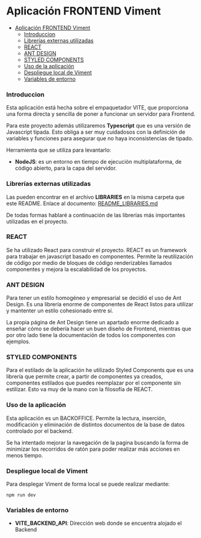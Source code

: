 # Aplicación FRONTEND Viment

- [Aplicación FRONTEND Viment](#aplicación-frontend-viment)
    - [Introduccion](#introduccion)
    - [Librerías externas utilizadas](#librerías-externas-utilizadas)
    - [REACT](#react)
    - [ANT DESIGN](#ant-design)
    - [STYLED COMPONENTS](#styled-components)
    - [Uso de la aplicación](#uso-de-la-aplicación)
    - [Despliegue local de Viment](#despliegue-local-de-viment)
    - [Variables de entorno](#variables-de-entorno)

### Introduccion
Esta aplicación está hecha sobre el empaquetador VITE, que proporciona una forma directa y sencilla de poner a funcionar un servidor para Frontend.

Para este proyecto además utilizaremos **Typescript** que es una versión de Javascript tipada. Esto obliga a ser muy cuidadosos con la definición de variables y funciones para asegurar que no haya inconsistencias de tipado.

Herramienta que se utiliza para levantarlo:
- **NodeJS**: es un entorno en tiempo de ejecución multiplataforma, de código abierto, para la capa del servidor.

### Librerías externas utilizadas
Las pueden encontrar en el archivo **LIBRARIES** en la misma carpeta que este README.
Enlace al documento: [README_LIBRARIES.md](./README_LIBRARIES.md)

De todas formas hablaré a continuación de las librerías más importantes utilizadas en el proyecto.

### REACT

Se ha utilizado React para construir el proyecto. REACT es un framework para trabajar en javascript basado en componentes. Permite la reutilización de código por medio de bloques de código renderizables llamados componentes y mejora la escalabilidad de los proyectos.

### ANT DESIGN

Para tener un estilo homogéneo y empresarial se decidió el uso de Ant Design. Es una librería enorme de componentes de React listos para utilizar y mantenter un estilo cohesionado entre sí.

La propia página de Ant Design tiene un apartado enorme dedicado a enseñar cómo se debería hacer un buen diseño de Frontend, mientras que por otro lado tiene la documentación de todos los componentes con ejemplos.

### STYLED COMPONENTS

Para el estilado de la aplicación he utilizado Styled Components que es una librería que permite crear, a partir de componentes ya creados, componentes estilados que puedes reemplazar por el componente sin estilizar. Esto va muy de la mano con la filosofía de REACT.

### Uso de la aplicación

Esta aplicación es un BACKOFFICE. Permite la lectura, inserción, modificación y eliminación de distintos documentos de la base de datos controlado por el backend.

Se ha intentado mejorar la navegación de la pagina buscando la forma de minimizar los recorridos de ratón para poder realizar más acciones en menos tiempo.

### Despliegue local de Viment

Para desplegar Viment de forma local se puede realizar mediante:
```
npm run dev
```

### Variables de entorno
-   **VITE_BACKEND_API**: Dirección web donde se encuentra alojado el Backend